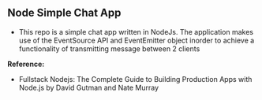 ## Node Simple Chat App
- This repo is a simple chat app written in NodeJs. The application makes use of the EventSource API and EventEmitter object inorder to achieve a functionality of transmitting message between 2 clients

**Reference:**
- Fullstack Nodejs: The Complete Guide to Building Production Apps with Node.js by David Gutman and Nate Murray
